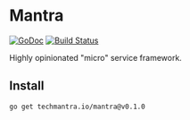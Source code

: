 # Mantra

[![GoDoc](https://godoc.org/techmantra.io/mantra?status.svg)](https://godoc.org/techmantra.io/mantra)
[![Build Status](https://travis-ci.org/TechMantra/mantra.svg?branch=master)](https://travis-ci.org/TechMantra/mantra)

Highly opinionated "micro" service framework.

## Install

`go get techmantra.io/mantra@v0.1.0`
